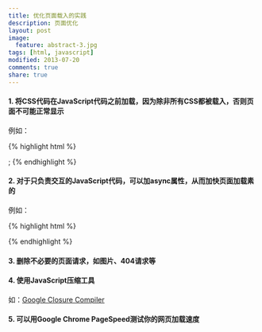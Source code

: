 ```yaml
---
title: 优化页面载入的实践
description: 页面优化
layout: post
image:
  feature: abstract-3.jpg
tags: [html, javascript]
modified: 2013-07-20
comments: true
share: true
---
```

#### 1. 将CSS代码在JavaScript代码之前加载，因为除非所有CSS都被载入，否则页面不可能正常显示

例如：

{% highlight html %}
<link href="style.css" rel="stylesheet" type="text/css" />;
<script type="text/javascript" src="jquery.min.js"></script>
{% endhighlight %}

#### 2. 对于只负责交互的JavaScript代码，可以加async属性，从而加快页面加载素的

例如：

{% highlight html %}
<script async type="text/javascript" src="jquery.min.js"></script>
{% endhighlight %}

#### 3. 删除不必要的页面请求，如图片、404请求等

#### 4. 使用JavaScript压缩工具

如：[Google Closure Compiler](http://closure-compiler.appspot.com/)

#### 5. 可以用Google Chrome PageSpeed测试你的网页加载速度
